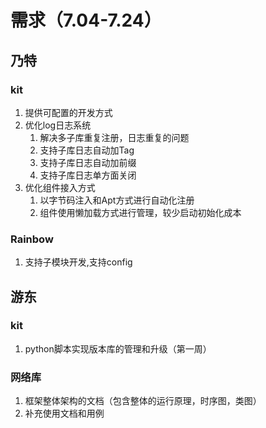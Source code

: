 # 需求（7.04-7.24）

## 乃特
### kit
1. 提供可配置的开发方式
2. 优化log日志系统
    1. 解决多子库重复注册，日志重复的问题
    2. 支持子库日志自动加Tag
    3. 支持子库日志自动加前缀
    4. 支持子库日志单方面关闭
3. 优化组件接入方式
    1. 以字节码注入和Apt方式进行自动化注册
    2. 组件使用懒加载方式进行管理，较少启动初始化成本
### Rainbow
1. 支持子模块开发,支持config

## 游东
### kit
1. python脚本实现版本库的管理和升级（第一周）
### 网络库
1. 框架整体架构的文档（包含整体的运行原理，时序图，类图）
2. 补充使用文档和用例 

